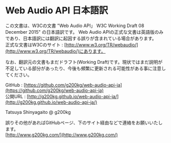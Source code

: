 
Web Audio API 日本語訳
================

この文書は、W3Cの文書 "Web Audio API」 W3C Working Draft 08 December 2015" の日本語訳です。
Web Audio APIの正式な文書は英語版のみであり、日本語訳には翻訳に起因する誤りが含まれている場合があります。  
正式な文書はW3Cのサイト : [http://www.w3.org/TR/webaudio/](http://www.w3.org/TR/webaudio/)にあります。

なお、翻訳元の文書もまだドラフト(Working Draft)です。現状ではまだ説明が不足している部分があったり、今後も頻繁に更新される可能性がある事に注意してください。

GitHub : [https://github.com/g200kg/web-audio-api-ja](https://github.com/g200kg/web-audio-api-ja)  
公開URL : [http://g200kg.github.io/web-audio-api-ja/](http://g200kg.github.io/web-audio-api-ja/)  

Tatsuya Shinyagaito @ g200kg  

誤りその他があればGitHubページ、下のサイト経由などで連絡をお願いいたします。  
[http://www.g200kg.com/](http://www.g200kg.com/)  
